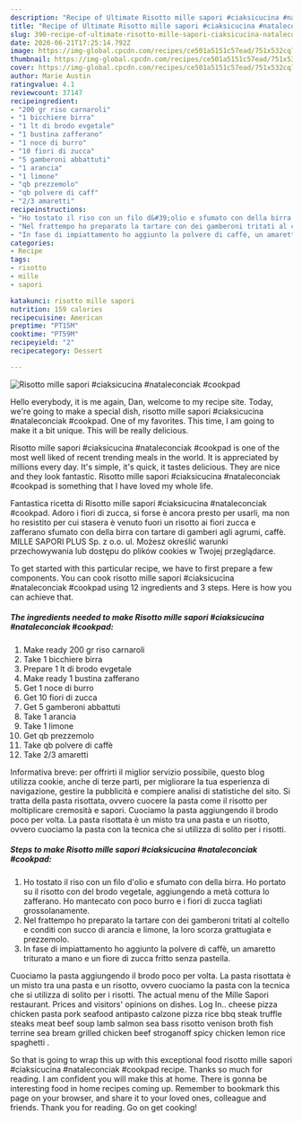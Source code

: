 ```yaml
---
description: "Recipe of Ultimate Risotto mille sapori #ciaksicucina #nataleconciak #cookpad"
title: "Recipe of Ultimate Risotto mille sapori #ciaksicucina #nataleconciak #cookpad"
slug: 390-recipe-of-ultimate-risotto-mille-sapori-ciaksicucina-nataleconciak-cookpad
date: 2020-06-21T17:25:14.792Z
image: https://img-global.cpcdn.com/recipes/ce501a5151c57ead/751x532cq70/risotto-mille-sapori-ciaksicucina-nataleconciak-cookpad-recipe-main-photo.jpg
thumbnail: https://img-global.cpcdn.com/recipes/ce501a5151c57ead/751x532cq70/risotto-mille-sapori-ciaksicucina-nataleconciak-cookpad-recipe-main-photo.jpg
cover: https://img-global.cpcdn.com/recipes/ce501a5151c57ead/751x532cq70/risotto-mille-sapori-ciaksicucina-nataleconciak-cookpad-recipe-main-photo.jpg
author: Marie Austin
ratingvalue: 4.1
reviewcount: 37147
recipeingredient:
- "200 gr riso carnaroli"
- "1 bicchiere birra"
- "1 lt di brodo evgetale"
- "1 bustina zafferano"
- "1 noce di burro"
- "10 fiori di zucca"
- "5 gamberoni abbattuti"
- "1 arancia"
- "1 limone"
- "qb prezzemolo"
- "qb polvere di caff"
- "2/3 amaretti"
recipeinstructions:
- "Ho tostato il riso con un filo d&#39;olio e sfumato con della birra. Ho portato su il risotto con del brodo vegetale, aggiungendo a metà cottura lo zafferano. Ho mantecato con poco burro e i fiori di zucca tagliati grossolanamente."
- "Nel frattempo ho preparato la tartare con dei gamberoni tritati al coltello e conditi con succo di arancia e limone, la loro scorza grattugiata e prezzemolo."
- "In fase di impiattamento ho aggiunto la polvere di caffè, un amaretto triturato a mano e un fiore di zucca fritto senza pastella."
categories:
- Recipe
tags:
- risotto
- mille
- sapori

katakunci: risotto mille sapori 
nutrition: 159 calories
recipecuisine: American
preptime: "PT15M"
cooktime: "PT59M"
recipeyield: "2"
recipecategory: Dessert

---
```



![Risotto mille sapori #ciaksicucina #nataleconciak #cookpad](https://img-global.cpcdn.com/recipes/ce501a5151c57ead/751x532cq70/risotto-mille-sapori-ciaksicucina-nataleconciak-cookpad-recipe-main-photo.jpg)

Hello everybody, it is me again, Dan, welcome to my recipe site. Today, we're going to make a special dish, risotto mille sapori #ciaksicucina #nataleconciak #cookpad. One of my favorites. This time, I am going to make it a bit unique. This will be really delicious.

Risotto mille sapori #ciaksicucina #nataleconciak #cookpad is one of the most well liked of recent trending meals in the world. It is appreciated by millions every day. It's simple, it's quick, it tastes delicious. They are nice and they look fantastic. Risotto mille sapori #ciaksicucina #nataleconciak #cookpad is something that I have loved my whole life.

Fantastica ricetta di Risotto mille sapori #ciaksicucina #nataleconciak #cookpad. Adoro i fiori di zucca, si forse è ancora presto per usarli, ma non ho resistito per cui stasera è venuto fuori un risotto ai fiori zucca e zafferano sfumato con della birra con tartare di gamberi agli agrumi, caffè. MILLE SAPORI PLUS Sp. z o.o. ul. Możesz określić warunki przechowywania lub dostępu do plików cookies w Twojej przeglądarce.


To get started with this particular recipe, we have to first prepare a few components. You can cook risotto mille sapori #ciaksicucina #nataleconciak #cookpad using 12 ingredients and 3 steps. Here is how you can achieve that.

<!--inarticleads1-->

##### The ingredients needed to make Risotto mille sapori #ciaksicucina #nataleconciak #cookpad:

1. Make ready 200 gr riso carnaroli
1. Take 1 bicchiere birra
1. Prepare 1 lt di brodo evgetale
1. Make ready 1 bustina zafferano
1. Get 1 noce di burro
1. Get 10 fiori di zucca
1. Get 5 gamberoni abbattuti
1. Take 1 arancia
1. Take 1 limone
1. Get qb prezzemolo
1. Take qb polvere di caffè
1. Take 2/3 amaretti


Informativa breve: per offrirti il miglior servizio possibile, questo blog utilizza cookie, anche di terze parti, per migliorare la tua esperienza di navigazione, gestire la pubblicità e compiere analisi di statistiche del sito. Si tratta della pasta risottata, ovvero cuocere la pasta come il risotto per moltiplicare cremosità e sapori. Cuociamo la pasta aggiungendo il brodo poco per volta. La pasta risottata è un misto tra una pasta e un risotto, ovvero cuociamo la pasta con la tecnica che si utilizza di solito per i risotti. 

<!--inarticleads2-->

##### Steps to make Risotto mille sapori #ciaksicucina #nataleconciak #cookpad:

1. Ho tostato il riso con un filo d&#39;olio e sfumato con della birra. Ho portato su il risotto con del brodo vegetale, aggiungendo a metà cottura lo zafferano. Ho mantecato con poco burro e i fiori di zucca tagliati grossolanamente.
1. Nel frattempo ho preparato la tartare con dei gamberoni tritati al coltello e conditi con succo di arancia e limone, la loro scorza grattugiata e prezzemolo.
1. In fase di impiattamento ho aggiunto la polvere di caffè, un amaretto triturato a mano e un fiore di zucca fritto senza pastella.


Cuociamo la pasta aggiungendo il brodo poco per volta. La pasta risottata è un misto tra una pasta e un risotto, ovvero cuociamo la pasta con la tecnica che si utilizza di solito per i risotti. The actual menu of the Mille Sapori restaurant. Prices and visitors&#39; opinions on dishes. Log In.. cheese pizza chicken pasta pork seafood antipasto calzone pizza rice bbq steak truffle steaks meat beef soup lamb salmon sea bass risotto venison broth fish terrine sea bream grilled chicken beef stroganoff spicy chicken lemon rice spaghetti . 

So that is going to wrap this up with this exceptional food risotto mille sapori #ciaksicucina #nataleconciak #cookpad recipe. Thanks so much for reading. I am confident you will make this at home. There is gonna be interesting food in home recipes coming up. Remember to bookmark this page on your browser, and share it to your loved ones, colleague and friends. Thank you for reading. Go on get cooking!
